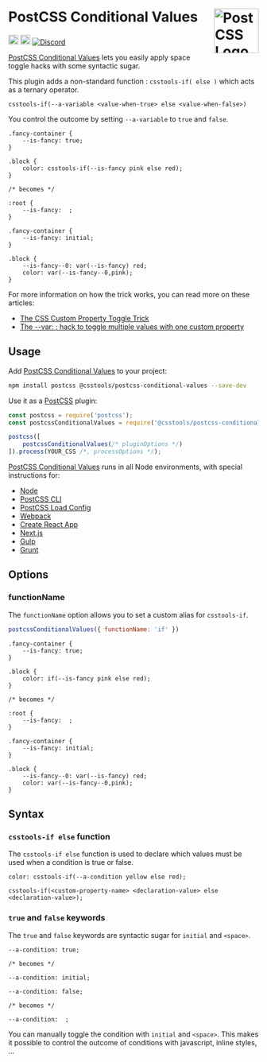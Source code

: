 # PostCSS Conditional Values [<img src="https://postcss.github.io/postcss/logo.svg" alt="PostCSS Logo" width="90" height="90" align="right">][PostCSS]

[<img alt="npm version" src="https://img.shields.io/npm/v/@csstools/postcss-conditional-values.svg" height="20">][npm-url] [<img alt="Build Status" src="https://github.com/csstools/postcss-plugins/workflows/test/badge.svg" height="20">][cli-url] [<img alt="Discord" src="https://shields.io/badge/Discord-5865F2?logo=discord&logoColor=white">][discord]

[PostCSS Conditional Values] lets you easily apply space toggle hacks with some syntactic sugar.

This plugin adds a non-standard function : `csstools-if( else )` which acts as a ternary operator.

`csstools-if(--a-variable <value-when-true> else <value-when-false>)`

You control the outcome by setting `--a-variable` to `true` and `false`.

```pcss
.fancy-container {
	--is-fancy: true;
}

.block {
	color: csstools-if(--is-fancy pink else red);
}

/* becomes */

:root {
	--is-fancy:  ;
}

.fancy-container {
	--is-fancy: initial;
}

.block {
	--is-fancy--0: var(--is-fancy) red;
	color: var(--is-fancy--0,pink);
}
```

For more information on how the trick works, you can read more on these articles:

- [The CSS Custom Property Toggle Trick](https://css-tricks.com/the-css-custom-property-toggle-trick/)
- [The -​-var: ; hack to toggle multiple values with one custom property](https://lea.verou.me/2020/10/the-var-space-hack-to-toggle-multiple-values-with-one-custom-property/)

## Usage

Add [PostCSS Conditional Values] to your project:

```bash
npm install postcss @csstools/postcss-conditional-values --save-dev
```

Use it as a [PostCSS] plugin:

```js
const postcss = require('postcss');
const postcssConditionalValues = require('@csstools/postcss-conditional-values');

postcss([
	postcssConditionalValues(/* pluginOptions */)
]).process(YOUR_CSS /*, processOptions */);
```

[PostCSS Conditional Values] runs in all Node environments, with special
instructions for:

- [Node](INSTALL.md#node)
- [PostCSS CLI](INSTALL.md#postcss-cli)
- [PostCSS Load Config](INSTALL.md#postcss-load-config)
- [Webpack](INSTALL.md#webpack)
- [Create React App](INSTALL.md#create-react-app)
- [Next.js](INSTALL.md#nextjs)
- [Gulp](INSTALL.md#gulp)
- [Grunt](INSTALL.md#grunt)

## Options

### functionName

The `functionName` option allows you to set a custom alias for `csstools-if`.

```js
postcssConditionalValues({ functionName: 'if' })
```

```pcss
.fancy-container {
	--is-fancy: true;
}

.block {
	color: if(--is-fancy pink else red);
}

/* becomes */

:root {
	--is-fancy:  ;
}

.fancy-container {
	--is-fancy: initial;
}

.block {
	--is-fancy--0: var(--is-fancy) red;
	color: var(--is-fancy--0,pink);
}
```

## Syntax

### `csstools-if else` function

The `csstools-if else` function is used to declare which values must be used when a condition is true or false.

```pcss
color: csstools-if(--a-condition yellow else red);
```

```
csstools-if(<custom-property-name> <declaration-value> else <declaration-value>);
```

### `true` and `false` keywords

The `true` and `false` keywords are syntactic sugar for `initial` and `<space>`.

```pcss
--a-condition: true;

/* becomes */

--a-condition: initial;
```

```pcss
--a-condition: false;

/* becomes */

--a-condition:  ;
```

You can manually toggle the condition with `initial` and `<space>`.
This makes it possible to control the outcome of conditions with javascript, inline styles, ...

[cli-url]: https://github.com/csstools/postcss-plugins/actions/workflows/test.yml?query=workflow/test

[discord]: https://discord.gg/bUadyRwkJS
[npm-url]: https://www.npmjs.com/package/@csstools/postcss-conditional-values

[PostCSS]: https://github.com/postcss/postcss
[PostCSS Conditional Values]: https://github.com/csstools/postcss-plugins/tree/main/plugins/postcss-conditional-values
